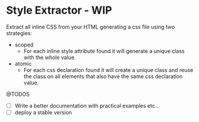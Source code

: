 # Style Extractor - WIP

Extract all inline CSS from your HTML generating a css file using two strategies:

- scoped
  - For each inline style attribute found it will generate a unique class with the whole value.
- atomic
  - For each css declaration found it will create a unique class and reuse the class on all elements that also have the same css declaration value.


@TODOS

- [ ] Write a better documentation with practical examples etc...
- [ ] deploy a stable version